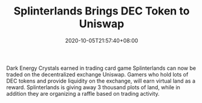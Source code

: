 ﻿---
title: "Splinterlands Brings DEC Token to Uniswap"
date: 2020-10-05T21:57:40+08:00
lastmod: 2020-10-05T16:45:40+08:00
draft: false
authors: ["Harvester"]
description: "Dark Energy Crystals earned in trading card game Splinterlands can now be traded on the decentralized exchange Uniswap. Gamers who hold lots of DEC tokens and provide liquidity on the exchange, will earn virtual land as a reward. Splinterlands is giving away 3 thousand plots of land, while in addition they are organizing a raffle based on trading activity."
featuredImage: "splinterlands-brings-dec-token-to-uniswap.png"
tags: ["Virtual World","Play to Earn"]
categories: ["news"]
news: ["Virtual World"]
weight: 
lightgallery: true
pinned: false
recommend: false
recommend1: false
---

Dark Energy Crystals earned in trading card game Splinterlands can now be traded on the decentralized exchange Uniswap. Gamers who hold lots of DEC tokens and provide liquidity on the exchange, will earn virtual land as a reward. Splinterlands is giving away 3 thousand plots of land, while in addition they are organizing a raffle based on trading activity.

<!--more-->

